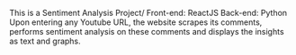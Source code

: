 This is a Sentiment Analysis Project/
Front-end: ReactJS
Back-end: Python
Upon entering any Youtube URL, the website scrapes its comments, performs sentiment analysis on these comments and displays the insights as text and graphs.
